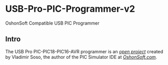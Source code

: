 # USB-Pro-PIC-Programmer-v2
OshonSoft Compatible USB PIC Programmer

Intro
-----
The USB Pro PIC-PIC18-PIC16-AVR programmer is an [*open project*](http://www.oshonsoft.com/picprogprousb.html) created by Vladimir Soso, the author of the PIC Simulator IDE at [*OshonSoft.com*](http://www.oshonsoft.com/).